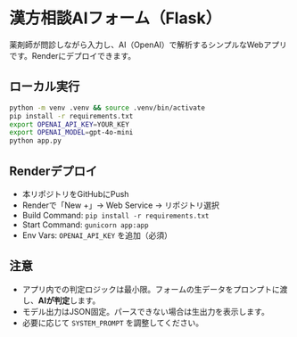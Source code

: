 # 漢方相談AIフォーム（Flask）

薬剤師が問診しながら入力し、AI（OpenAI）で解析するシンプルなWebアプリです。Renderにデプロイできます。

## ローカル実行

```bash
python -m venv .venv && source .venv/bin/activate
pip install -r requirements.txt
export OPENAI_API_KEY=YOUR_KEY
export OPENAI_MODEL=gpt-4o-mini
python app.py
```

## Renderデプロイ

- 本リポジトリをGitHubにPush
- Renderで「New +」→ Web Service → リポジトリ選択
- Build Command: `pip install -r requirements.txt`
- Start Command: `gunicorn app:app`
- Env Vars: `OPENAI_API_KEY` を追加（必須）

## 注意
- アプリ内での判定ロジックは最小限。フォームの生データをプロンプトに渡し、**AIが判定**します。
- モデル出力はJSON固定。パースできない場合は生出力を表示します。
- 必要に応じて `SYSTEM_PROMPT` を調整してください。
